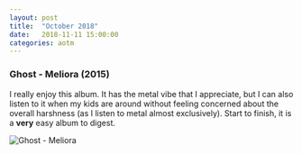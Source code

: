 ```yaml
---
layout: post
title:	"October 2018"
date:	2018-11-11 15:00:00
categories: aotm
---
```


### Ghost - Meliora (2015)

I really enjoy this album. It has the metal vibe that I appreciate, but I can also listen to it when my kids are around without feeling concerned about the overall harshness (as I listen to metal almost exclusively). Start to finish, it is a __very__ easy album to digest.

![Ghost - Meliora][meliora]

[meliora]: https://nosratheno.github.io/images/albums/october-2018-meliora.png "Ghost - Meliora"
